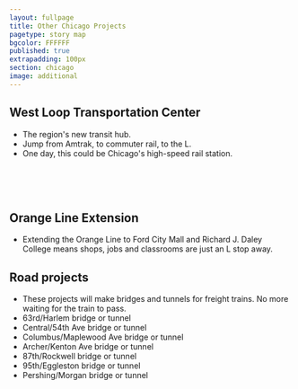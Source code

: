 ```yaml
---
layout: fullpage
title: Other Chicago Projects
pagetype: story map
bgcolor: FFFFFF
published: true
extrapadding: 100px
section: chicago
image: additional
---
```


## West Loop Transportation Center

* The region's new transit hub.
* Jump from Amtrak, to commuter rail, to the L. 
* One day, this could be Chicago's high-speed rail station.

<br><br><br>
## Orange Line Extension

* Extending the Orange Line to Ford City Mall and Richard J. Daley College means shops, jobs and classrooms are just an L stop away.

## Road projects

* These projects will make bridges and tunnels for freight trains. No more waiting for the train to pass.
* 63rd/Harlem bridge or tunnel
* Central/54th Ave bridge or tunnel
* Columbus/Maplewood Ave bridge or tunnel
* Archer/Kenton Ave bridge or tunnel
* 87th/Rockwell bridge or tunnel
* 95th/Eggleston bridge or tunnel
* Pershing/Morgan bridge or tunnel
